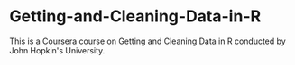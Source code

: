 # Getting-and-Cleaning-Data-in-R

This is a Coursera course on Getting and Cleaning Data in R conducted by John Hopkin's University.
